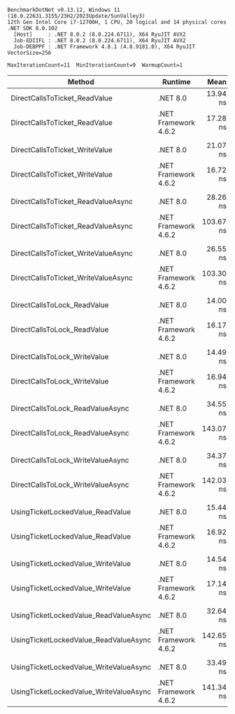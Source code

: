 ```

BenchmarkDotNet v0.13.12, Windows 11 (10.0.22631.3155/23H2/2023Update/SunValley3)
12th Gen Intel Core i7-12700H, 1 CPU, 20 logical and 14 physical cores
.NET SDK 8.0.102
  [Host]     : .NET 8.0.2 (8.0.224.6711), X64 RyuJIT AVX2
  Job-EDIIFL : .NET 8.0.2 (8.0.224.6711), X64 RyuJIT AVX2
  Job-DEBPPF : .NET Framework 4.8.1 (4.8.9181.0), X64 RyuJIT VectorSize=256

MaxIterationCount=11  MinIterationCount=9  WarmupCount=1  

```
| Method                                 | Runtime              | Mean      | Error    | StdDev   | Ratio | RatioSD |
|--------------------------------------- |--------------------- |----------:|---------:|---------:|------:|--------:|
| DirectCallsToTicket_ReadValue          | .NET 8.0             |  13.94 ns | 0.531 ns | 0.384 ns |  1.00 |    0.00 |
| DirectCallsToTicket_ReadValue          | .NET Framework 4.6.2 |  17.28 ns | 1.549 ns | 1.120 ns |  1.24 |    0.09 |
|                                        |                      |           |          |          |       |         |
| DirectCallsToTicket_WriteValue         | .NET 8.0             |  21.07 ns | 3.489 ns | 2.523 ns |  1.00 |    0.00 |
| DirectCallsToTicket_WriteValue         | .NET Framework 4.6.2 |  16.72 ns | 0.430 ns | 0.284 ns |  0.79 |    0.08 |
|                                        |                      |           |          |          |       |         |
| DirectCallsToTicket_ReadValueAsync     | .NET 8.0             |  28.26 ns | 1.280 ns | 0.762 ns |  1.00 |    0.00 |
| DirectCallsToTicket_ReadValueAsync     | .NET Framework 4.6.2 | 103.67 ns | 3.688 ns | 2.439 ns |  3.68 |    0.15 |
|                                        |                      |           |          |          |       |         |
| DirectCallsToTicket_WriteValueAsync    | .NET 8.0             |  26.55 ns | 1.174 ns | 0.849 ns |  1.00 |    0.00 |
| DirectCallsToTicket_WriteValueAsync    | .NET Framework 4.6.2 | 103.30 ns | 3.129 ns | 2.262 ns |  3.90 |    0.17 |
|                                        |                      |           |          |          |       |         |
| DirectCallsToLock_ReadValue            | .NET 8.0             |  14.00 ns | 0.393 ns | 0.284 ns |  1.00 |    0.00 |
| DirectCallsToLock_ReadValue            | .NET Framework 4.6.2 |  16.17 ns | 0.527 ns | 0.349 ns |  1.15 |    0.04 |
|                                        |                      |           |          |          |       |         |
| DirectCallsToLock_WriteValue           | .NET 8.0             |  14.49 ns | 0.487 ns | 0.352 ns |  1.00 |    0.00 |
| DirectCallsToLock_WriteValue           | .NET Framework 4.6.2 |  16.94 ns | 0.330 ns | 0.196 ns |  1.17 |    0.03 |
|                                        |                      |           |          |          |       |         |
| DirectCallsToLock_ReadValueAsync       | .NET 8.0             |  34.55 ns | 1.064 ns | 0.704 ns |  1.00 |    0.00 |
| DirectCallsToLock_ReadValueAsync       | .NET Framework 4.6.2 | 143.07 ns | 2.203 ns | 1.152 ns |  4.13 |    0.09 |
|                                        |                      |           |          |          |       |         |
| DirectCallsToLock_WriteValueAsync      | .NET 8.0             |  34.37 ns | 1.293 ns | 0.935 ns |  1.00 |    0.00 |
| DirectCallsToLock_WriteValueAsync      | .NET Framework 4.6.2 | 142.03 ns | 1.723 ns | 0.765 ns |  4.12 |    0.11 |
|                                        |                      |           |          |          |       |         |
| UsingTicketLockedValue_ReadValue       | .NET 8.0             |  15.44 ns | 1.968 ns | 1.423 ns |  1.00 |    0.00 |
| UsingTicketLockedValue_ReadValue       | .NET Framework 4.6.2 |  16.92 ns | 0.514 ns | 0.372 ns |  1.10 |    0.10 |
|                                        |                      |           |          |          |       |         |
| UsingTicketLockedValue_WriteValue      | .NET 8.0             |  14.54 ns | 0.293 ns | 0.174 ns |  1.00 |    0.00 |
| UsingTicketLockedValue_WriteValue      | .NET Framework 4.6.2 |  17.14 ns | 0.472 ns | 0.341 ns |  1.18 |    0.03 |
|                                        |                      |           |          |          |       |         |
| UsingTicketLockedValue_ReadValueAsync  | .NET 8.0             |  32.64 ns | 1.010 ns | 0.668 ns |  1.00 |    0.00 |
| UsingTicketLockedValue_ReadValueAsync  | .NET Framework 4.6.2 | 142.65 ns | 2.935 ns | 1.942 ns |  4.37 |    0.12 |
|                                        |                      |           |          |          |       |         |
| UsingTicketLockedValue_WriteValueAsync | .NET 8.0             |  33.49 ns | 0.801 ns | 0.530 ns |  1.00 |    0.00 |
| UsingTicketLockedValue_WriteValueAsync | .NET Framework 4.6.2 | 141.34 ns | 1.305 ns | 0.682 ns |  4.22 |    0.08 |
